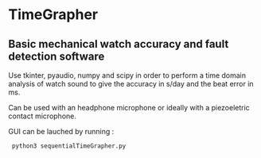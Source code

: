 # TimeGrapher
## Basic mechanical watch accuracy and fault detection software

Use tkinter, pyaudio, numpy and scipy in order to perform a time domain analysis of watch sound to give the accuracy in s/day and the beat error in ms.

Can be used with an headphone microphone or ideally with a piezoeletric contact microphone.

GUI can be lauched by running :

     python3 sequentialTimeGrapher.py
